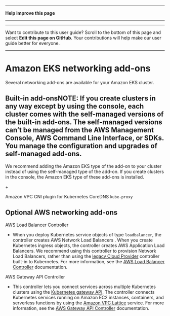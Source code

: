 --------

 **Help improve this page** 

--------

--------

Want to contribute to this user guide? Scroll to the bottom of this page and select **Edit this page on GitHub**\. Your contributions will help make our user guide better for everyone\.

--------

# Amazon EKS networking add\-ons<a name="eks-networking-add-ons"></a>

Several networking add\-ons are available for your Amazon EKS cluster\.

## Built\-in add\-onsNOTE: If you create clusters in any way except by using the console, each cluster comes with the self\-managed versions of the built\-in add\-ons\. The self\-managed versions can’t be managed from the AWS Management Console, AWS Command Line Interface, or SDKs\. You manage the configuration and upgrades of self\-managed add\-ons\.<a name="eks-networking-add-ons-built-in"></a>

We recommend adding the Amazon EKS type of the add\-on to your cluster instead of using the self\-managed type of the add\-on\. If you create clusters in the console, the Amazon EKS type of these add\-ons is installed\.

\+

 Amazon VPC CNI plugin for  Kubernetes  CoreDNS  `kube-proxy`   

## Optional AWS networking add\-ons<a name="eks-networking-add-ons-optional"></a>

  AWS Load Balancer Controller   
+ When you deploy Kubernetes service objects of type `loadbalancer`, the controller creates AWS Network Load Balancers \. When you create Kubernetes ingress objects, the controller creates AWS Application Load Balancers\. We recommend using this controller to provision Network Load Balancers, rather than using the [legacy Cloud Provider](https://kubernetes-sigs.github.io/aws-load-balancer-controller/v2.7/guide/service/annotations/#legacy-cloud-provider) controller built\-in to Kubernetes\. For more information, see the [AWS Load Balancer Controller](https://kubernetes-sigs.github.io/aws-load-balancer-controller) documentation\.

 AWS Gateway API Controller  
+ This controller lets you connect services across multiple Kubernetes clusters using the [Kubernetes gateway API](https://gateway-api.sigs.k8s.io/)\. The controller connects Kubernetes services running on Amazon EC2 instances, containers, and serverless functions by using the [Amazon VPC Lattice](https://docs.aws.amazon.com/vpc-lattice/latest/ug/what-is-vpc-service-network.html) service\. For more information, see the [AWS Gateway API Controller](https://www.gateway-api-controller.eks.aws.dev/) documentation\.